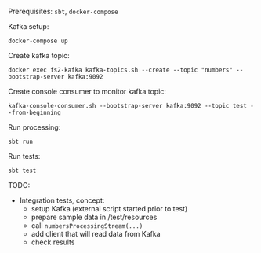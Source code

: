 Prerequisites: `sbt`, `docker-compose`

Kafka setup:

```
docker-compose up
```

Create kafka topic:

```
docker exec fs2-kafka kafka-topics.sh --create --topic "numbers" --bootstrap-server kafka:9092
```

Create console consumer to monitor kafka topic:

```
kafka-console-consumer.sh --bootstrap-server kafka:9092 --topic test --from-beginning
```

Run processing:

```
sbt run
```

Run tests:

```
sbt test
```

TODO:
 - Integration tests, concept:
     - setup Kafka (external script started prior to test)
     - prepare sample data in /test/resources
     - call `numbersProcessingStream(...)`
     - add client that will read data from Kafka
     - check results 